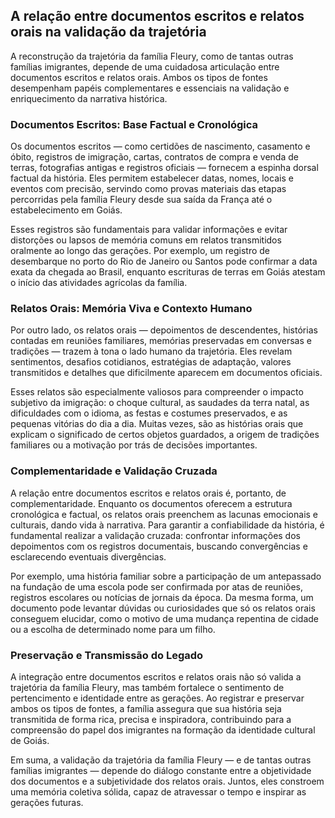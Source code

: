 ## A relação entre documentos escritos e relatos orais na validação da trajetória

A reconstrução da trajetória da família Fleury, como de tantas outras famílias imigrantes, depende de uma cuidadosa articulação entre documentos escritos e relatos orais. Ambos os tipos de fontes desempenham papéis complementares e essenciais na validação e enriquecimento da narrativa histórica.

### Documentos Escritos: Base Factual e Cronológica

Os documentos escritos — como certidões de nascimento, casamento e óbito, registros de imigração, cartas, contratos de compra e venda de terras, fotografias antigas e registros oficiais — fornecem a espinha dorsal factual da história. Eles permitem estabelecer datas, nomes, locais e eventos com precisão, servindo como provas materiais das etapas percorridas pela família Fleury desde sua saída da França até o estabelecimento em Goiás.

Esses registros são fundamentais para validar informações e evitar distorções ou lapsos de memória comuns em relatos transmitidos oralmente ao longo das gerações. Por exemplo, um registro de desembarque no porto do Rio de Janeiro ou Santos pode confirmar a data exata da chegada ao Brasil, enquanto escrituras de terras em Goiás atestam o início das atividades agrícolas da família.

### Relatos Orais: Memória Viva e Contexto Humano

Por outro lado, os relatos orais — depoimentos de descendentes, histórias contadas em reuniões familiares, memórias preservadas em conversas e tradições — trazem à tona o lado humano da trajetória. Eles revelam sentimentos, desafios cotidianos, estratégias de adaptação, valores transmitidos e detalhes que dificilmente aparecem em documentos oficiais.

Esses relatos são especialmente valiosos para compreender o impacto subjetivo da imigração: o choque cultural, as saudades da terra natal, as dificuldades com o idioma, as festas e costumes preservados, e as pequenas vitórias do dia a dia. Muitas vezes, são as histórias orais que explicam o significado de certos objetos guardados, a origem de tradições familiares ou a motivação por trás de decisões importantes.

### Complementaridade e Validação Cruzada

A relação entre documentos escritos e relatos orais é, portanto, de complementaridade. Enquanto os documentos oferecem a estrutura cronológica e factual, os relatos orais preenchem as lacunas emocionais e culturais, dando vida à narrativa. Para garantir a confiabilidade da história, é fundamental realizar a validação cruzada: confrontar informações dos depoimentos com os registros documentais, buscando convergências e esclarecendo eventuais divergências.

Por exemplo, uma história familiar sobre a participação de um antepassado na fundação de uma escola pode ser confirmada por atas de reuniões, registros escolares ou notícias de jornais da época. Da mesma forma, um documento pode levantar dúvidas ou curiosidades que só os relatos orais conseguem elucidar, como o motivo de uma mudança repentina de cidade ou a escolha de determinado nome para um filho.

### Preservação e Transmissão do Legado

A integração entre documentos escritos e relatos orais não só valida a trajetória da família Fleury, mas também fortalece o sentimento de pertencimento e identidade entre as gerações. Ao registrar e preservar ambos os tipos de fontes, a família assegura que sua história seja transmitida de forma rica, precisa e inspiradora, contribuindo para a compreensão do papel dos imigrantes na formação da identidade cultural de Goiás.

Em suma, a validação da trajetória da família Fleury — e de tantas outras famílias imigrantes — depende do diálogo constante entre a objetividade dos documentos e a subjetividade dos relatos orais. Juntos, eles constroem uma memória coletiva sólida, capaz de atravessar o tempo e inspirar as gerações futuras.